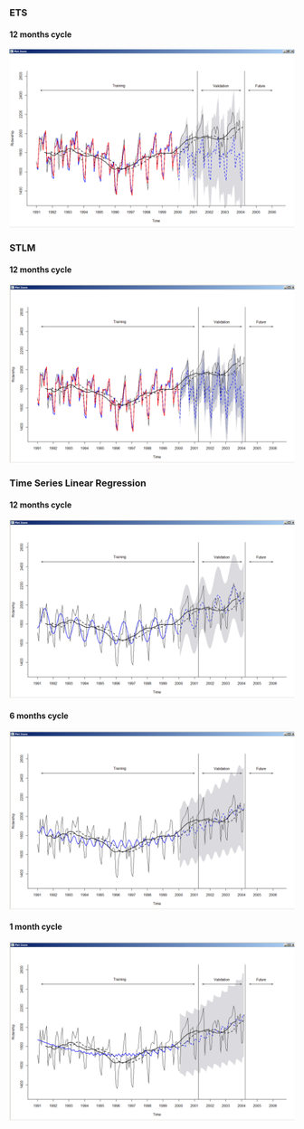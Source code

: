
### ETS

#### 12 months cycle
<a href="https://raw.githubusercontent.com/karlarao/blog/master/images/20160427_forecast_examples/image3_50m_ets.png" target="_blank">
<img class="aligncenter" style="width: 600px;" src="https://github.com/karlarao/blog/blob/master/images/20160427_forecast_examples/image3_50m_ets.png?raw=true" />
</a>

### STLM

#### 12 months cycle
<a href="https://github.com/karlarao/blog/blob/master/images/20160427_forecast_examples/image4_50m_stlm.png?raw=true" target="_blank">
<img class="aligncenter" style="width: 600px;" src="https://github.com/karlarao/blog/blob/master/images/20160427_forecast_examples/image4_50m_stlm.png?raw=true" />
</a>

### Time Series Linear Regression

#### 12 months cycle
<a href="https://github.com/karlarao/blog/blob/master/images/20160427_forecast_examples/image6_50m_12c_lr.png?raw=true" target="_blank">
<img class="aligncenter" style="width: 600px;" src="https://github.com/karlarao/blog/blob/master/images/20160427_forecast_examples/image6_50m_12c_lr.png?raw=true" />
</a>

#### 6 months cycle
<a href="https://github.com/karlarao/blog/blob/master/images/20160427_forecast_examples/image7_50m_6c_lr.png?raw=true" target="_blank">
<img class="aligncenter" style="width: 600px;" src="https://github.com/karlarao/blog/blob/master/images/20160427_forecast_examples/image7_50m_6c_lr.png?raw=true" />
</a>

#### 1 month cycle
<a href="https://github.com/karlarao/blog/blob/master/images/20160427_forecast_examples/image8_50m_1c_lr.png?raw=true" target="_blank">
<img class="aligncenter" style="width: 600px;" src="https://github.com/karlarao/blog/blob/master/images/20160427_forecast_examples/image8_50m_1c_lr.png?raw=true" />
</a>
